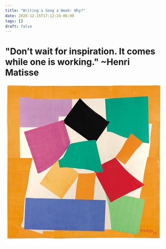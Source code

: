 ```yaml
---
title: "Writing a Song a Week: Why?"
date: 2020-12-15T17:12:24-06:00
tags: []
draft: false
---
```

# "Don’t wait for inspiration. It comes while one is working." ~Henri Matisse
![The Snail by Henri Matisse](https://github.com/adriennefranke/writingasongaweek/blob/main/assets/snail_matisse.jpg?raw=true)


